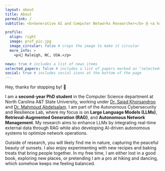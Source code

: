 ```yaml
---
layout: about
title: About
permalink: /
subtitle: <b>Generative AI and Computer Networks Researcher</b> @ <a href='https://www.ncat.edu/'>North Carolina A&T State University</a>

profile:
  align: right
  image: prof_pic.jpg
  image_circular: false # crops the image to make it circular
  more_info: >
    <p>📍 Raleigh, NC, USA.</p>

news: true # includes a list of news items
selected_papers: false # includes a list of papers marked as "selected={true}"
social: true # includes social icons at the bottom of the page
---
```


Hey, thanks for stopping by! 👋

I am a **second-year PhD student** in the Computer Science department at North Carolina A&T State University, working under <a href="https://www.linkedin.com/in/sajad-khorsandroo-77b19679/">Dr. Sajad Khorsandroo</a> and <a href="http://www.mabdelsalam.com/">Dr. Mahmoud Abdelsalam</a>. I am part of the Autonomous Cybersecurity and Resilience Lab, where my focus is on **Large Language Models (LLMs)**, **Retrieval-Augmented Generation (RAG)**, and **Autonomous Network Management**. My research aims to enhance LLMs by integrating real-time external data through RAG while also developing AI-driven autonomous systems to optimize network operations.

Outside of research, you will likely find me in nature, capturing the peaceful beauty of sunsets. I also enjoy experimenting with new recipes and baking treats that bring people together. In my free time, I am either lost in a good book, exploring new places, or pretending I am a pro at hiking and dancing, which somehow keeps me feeling balanced.
